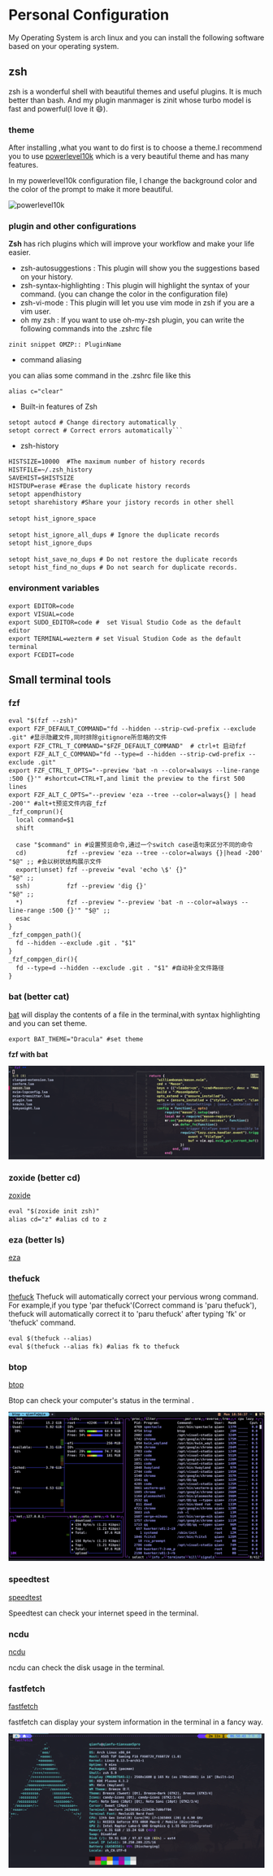 # Personal Configuration

My Operating System is arch linux and you can install the following software based on your operating system.


## zsh
zsh is a wonderful shell with beautiful themes and useful plugins. It is much better than bash.
And my plugin manmager is zinit whose turbo model is fast and powerful(I love it :smile:).

### theme 
After installing ,what you want to do first is to choose a theme.I recommend you to use [powerlevel10k](https://github.com/romkatv/powerlevel10k) which is a very beautiful theme and has many features.

In my powerlevel10k configuration file, I change the background color and the color of the prompt to make it more beautiful.

![powerlevel10k](screenshoot/image.png)

### plugin and other configurations

**Zsh** has rich plugins which will improve your workflow and make your life easier.

* zsh-autosuggestions : This plugin will show you the suggestions based on your history.
* zsh-syntax-highlighting : This plugin will highlight the syntax of your command. (you can change the color in the configuration file)
* zsh-vi-mode : This plugin will let you use vim mode in zsh if you are a vim user.
* oh my zsh : If you want to use oh-my-zsh plugin, you can write the following commands into the .zshrc file

```shell
zinit snippet OMZP:: PluginName
```

* command aliasing

you can alias some command in the .zshrc file like this

```shell
alias c="clear"
```

* Built-in features of Zsh

```shell 
setopt autocd # Change directory automatically
setopt correct # Correct errors automatically```
```

* zsh-history

```shell
HISTSIZE=10000  #The maximum number of history records
HISTFILE=~/.zsh_history
SAVEHIST=$HISTSIZE  
HISTDUP=erase #Erase the duplicate history records
setopt appendhistory 
setopt sharehistory #Share your jistory records in other shell

setopt hist_ignore_space

setopt hist_ignore_all_dups # Ignore the duplicate records
setopt hist_ignore_dups  

setopt hist_save_no_dups # Do not restore the duplicate records
setopt hist_find_no_dups # Do not search for duplicate records.
```
### environment variables

```shell
export EDITOR=code       
export VISUAL=code      
export SUDO_EDITOR=code #  set Visual Studio Code as the default editor
export TERMINAL=wezterm # set Visual Studion Code as the default terminal
export FCEDIT=code       
```

## Small terminal tools

### fzf

```shell
eval "$(fzf --zsh)"
export FZF_DEFAULT_COMMAND="fd --hidden --strip-cwd-prefix --exclude .git" #显示隐藏文件,同时排除gitignore所忽略的文件
export FZF_CTRL_T_COMMAND="$FZF_DEFAULT_COMMAND"  # ctrl+t 启动fzf
export FZF_ALT_C_COMMAND="fd --type=d --hidden --strip-cwd-prefix --exclude .git"
export FZF_CTRL_T_OPTS="--preview 'bat -n --color=always --line-range :500 {}'" #shortcut=CTRL+T,and limit the preview to the first 500 lines
export FZF_ALT_C_OPTS="--preview 'eza --tree --color=always{} | head -200'" #alt+t预览文件内容_fzf
_fzf_comprun(){
  local command=$1
  shift

  case "$command" in #设置预览命令,通过一个switch case语句来区分不同的命令
  cd)           fzf --preview 'eza --tree --color=always {}|head -200' "$@" ;; #会以树状结构展示文件
  export|unset) fzf --preveiw "eval 'echo \$' {}"                       "$@" ;;
  ssh)          fzf --preview 'dig {}'                                  "$@" ;;
  *)            fzf --preview "--preview 'bat -n --color=always --line-range :500 {}'" "$@" ;;
  esac
}
_fzf_compgen_path(){
  fd --hidden --exclude .git . "$1" 
}
_fzf_compgen_dir(){
  fd --type=d --hidden --exclude .git . "$1" #自动补全文件路径
}
```

### bat (better cat)

[bat](https://github.com/sharkdp/bat) will display the contents of a file in the terminal,with syntax highlighting and you can set theme.

```shell
export BAT_THEME="Dracula" #set theme
```
**fzf with bat**

![bat](screenshoot/bat.png)

### zoxide (better cd)

[zoxide](https://github.com/ajeetdsouza/zoxide)

```shell
eval "$(zoxide init zsh)"
alias cd="z" #alias cd to z
```

### eza (better ls)

[eza](https://github.com/eza-community/eza)

### thefuck

[thefuck](https://github.com/nvbn/thefuck)
Thefuck will automatically correct your pervious wrong command.
For example,if you type 'par thefuck'(Correct command is 'paru thefuck'), thefuck will automatically correct it to 'paru thefuck' after typing 'fk' or 'thefuck' command.
```shell
eval $(thefuck --alias)
eval $(thefuck --alias fk) #alias fk to thefuck
```

### btop

[btop](https://github.com/aristocratos/btop)

Btop can check your computer's status in the terminal .

![tokyonighttheme](screenshoot/btop.png)

### speedtest

[speedtest](https://github.com/sivel/speedtest-cli)

Speedtest can check your internet speed in the terminal.

### ncdu

[ncdu](https://dev.yorhel.nl/ncdu)

ncdu can check the disk usage in the terminal.

### fastfetch

[fastfetch](https://github.com/LinusDietrich/fastfetch)

fastfetch can display your system information in the terminal in a fancy way.

![fastfetch](screenshoot/fastfetch.png)
